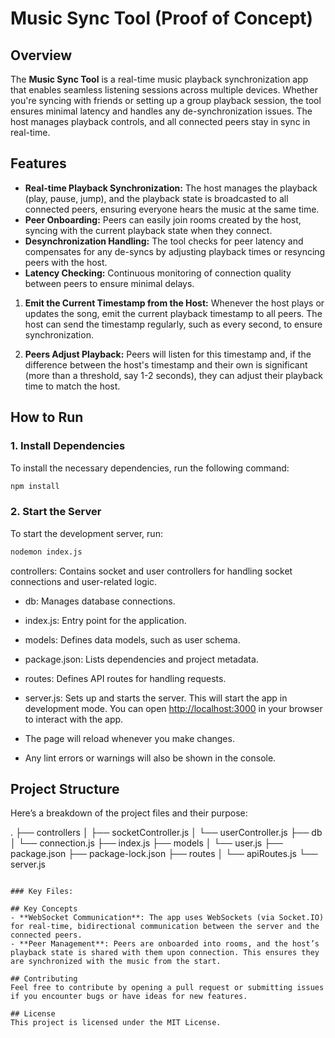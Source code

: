 # Music Sync Tool (Proof of Concept)

## Overview
The **Music Sync Tool** is a real-time music playback synchronization app that enables seamless listening sessions across multiple devices. Whether you're syncing with friends or setting up a group playback session, the tool ensures minimal latency and handles any de-synchronization issues. The host manages playback controls, and all connected peers stay in sync in real-time.

## Features
- **Real-time Playback Synchronization:** The host manages the playback (play, pause, jump), and the playback state is broadcasted to all connected peers, ensuring everyone hears the music at the same time.
- **Peer Onboarding:** Peers can easily join rooms created by the host, syncing with the current playback state when they connect.
- **Desynchronization Handling:** The tool checks for peer latency and compensates for any de-syncs by adjusting playback times or resyncing peers with the host.
- **Latency Checking:** Continuous monitoring of connection quality between peers to ensure minimal delays.
1. **Emit the Current Timestamp from the Host:**
   Whenever the host plays or updates the song, emit the current playback timestamp to all peers. The host can send the timestamp regularly, such as every second, to ensure synchronization.

2. **Peers Adjust Playback:**
   Peers will listen for this timestamp and, if the difference between the host's timestamp and their own is significant (more than a threshold, say 1-2 seconds), they can adjust their playback time to match the host.
   
## How to Run

### 1. Install Dependencies
To install the necessary dependencies, run the following command:
```bash
npm install
```

### 2. Start the Server
To start the development server, run:
```bash
nodemon index.js
```
 controllers: Contains socket and user controllers for handling socket connections and user-related logic.
- db: Manages database connections.
- index.js: Entry point for the application.
- models: Defines data models, such as user schema.
- package.json: Lists dependencies and project metadata.
- routes: Defines API routes for handling requests.
- server.js: Sets up and starts the server.
This will start the app in development mode. You can open [http://localhost:3000](http://localhost:3000) in your browser to interact with the app.

- The page will reload whenever you make changes.
- Any lint errors or warnings will also be shown in the console.

## Project Structure
Here’s a breakdown of the project files and their purpose:

.
├── controllers
│   ├── socketController.js
│   └── userController.js
├── db
│   └── connection.js
├── index.js
├── models
│   └── user.js
├── package.json
├── package-lock.json
├── routes
│   └── apiRoutes.js
└── server.js
```

### Key Files:

## Key Concepts
- **WebSocket Communication**: The app uses WebSockets (via Socket.IO) for real-time, bidirectional communication between the server and the connected peers.
- **Peer Management**: Peers are onboarded into rooms, and the host’s playback state is shared with them upon connection. This ensures they are synchronized with the music from the start.

## Contributing
Feel free to contribute by opening a pull request or submitting issues if you encounter bugs or have ideas for new features.

## License
This project is licensed under the MIT License.
